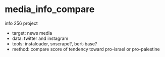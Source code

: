 # media_info_compare
info 256 project
- target: news media
- data: twitter and instagram
- tools: instaloader, snscrape?, bert-base?
- method: compare score of tendency toward pro-israel or pro-palestine
